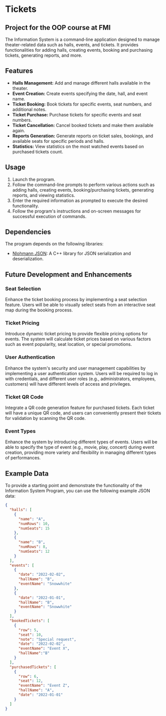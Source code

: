 # Tickets
## Project for the OOP course at FMI

The Information System is a command-line application designed to manage theater-related data such as halls, events, and tickets. It provides functionalities for adding halls, creating events, booking and purchasing tickets, generating reports, and more.

## Features

- **Halls Management:** Add and manage different halls available in the theater.
- **Event Creation:** Create events specifying the date, hall, and event name.
- **Ticket Booking:** Book tickets for specific events, seat numbers, and additional notes.
- **Ticket Purchase:** Purchase tickets for specific events and seat numbers.
- **Ticket Cancellation:** Cancel booked tickets and make them available again.
- **Reports Generation:** Generate reports on ticket sales, bookings, and available seats for specific periods and halls.
- **Statistics:** View statistics on the most watched events based on purchased tickets count.

## Usage

1. Launch the program.
2. Follow the command-line prompts to perform various actions such as adding halls, creating events, booking/purchasing tickets, generating reports, and viewing statistics.
3. Enter the required information as prompted to execute the desired functionality.
4. Follow the program's instructions and on-screen messages for successful execution of commands.

## Dependencies

The program depends on the following libraries:

- [Nlohmann JSON](https://github.com/nlohmann/json): A C++ library for JSON serialization and deserialization.

## Future Development and Enhancements

### Seat Selection

Enhance the ticket booking process by implementing a seat selection feature. Users will be able to visually select seats from an interactive seat map during the booking process.

### Ticket Pricing

Introduce dynamic ticket pricing to provide flexible pricing options for events. The system will calculate ticket prices based on various factors such as event popularity, seat location, or special promotions.

### User Authentication

Enhance the system's security and user management capabilities by implementing a user authentication system. Users will be required to log in with credentials, and different user roles (e.g., administrators, employees, customers) will have different levels of access and privileges.

### Ticket QR Code

Integrate a QR code generation feature for purchased tickets. Each ticket will have a unique QR code, and users can conveniently present their tickets for validation by scanning the QR code.

### Event Types

Enhance the system by introducing different types of events. Users will be able to specify the type of event (e.g., movie, play, concert) during event creation, providing more variety and flexibility in managing different types of performances.

## Example Data

To provide a starting point and demonstrate the functionality of the Information System Program, you can use the following example JSON data:

```json
{
  "halls": [
    {
      "name": "A",
      "numRows": 10,
      "numSeats": 15
    },
    {
      "name": "B",
      "numRows": 8,
      "numSeats": 12
    }
  ],
  "events": [
    {
      "date": "2022-02-02",
      "hallName": "B",
      "eventName": "Snowwhite"
    },
    {
      "date": "2022-01-01",
      "hallName": "B",
      "eventName": "Snowwhite"
    }
  ],
  "bookedTickets": [
    {
      "row": 5,
      "seat": 10,
      "note": "Special request",
      "date": "2022-02-02",
      "eventName": "Event X",
      "hallName":"B"
    }
  ],
  "purchasedTickets": [
    {
      "row": 6,
      "seat": 12,
      "eventName": "Event Z",
      "hallName": "A",
      "date": "2022-01-01"
    }
  ]
}




